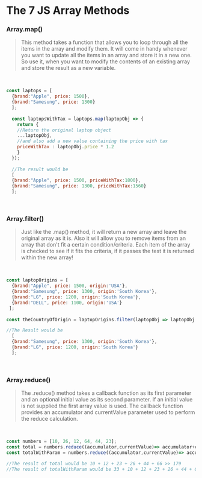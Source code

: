 # The 7 JS Array Methods

### Array.map()
>This method takes a function that allows you to loop through all the items in the array and modify them.
>It will come in handy whenever you want to update all the items in an array and store it in a new one.
>So use it, when you want to modify the contents of an existing array and store the result as a new variable. 
<br>

```javascript
const laptops = [
  {brand:"Apple", price: 1500},
  {brand:"Samesung", price: 1300}
  ];
  
  const laptopsWithTax = laptops.map(laptopObj => {
    return {
    //Return the original laptop object
    ...laptopObj,
    //and also add a new value containing the price with tax
    priceWithTax : laptopObj.price * 1.2
    }
  });
  
  //The result would be
  [
  {brand:"Apple", price: 1500, priceWithTax:1800},
  {brand:"Samesung", price: 1300, priceWithTax:1560}
  ];
```

<br>

### Array.filter()
>Just like the .map() method, it will return a new array and leave the original array as it is. 
>Also it will allow you to remove items from an array that don't fit a certain condition/criteria.
>Each item of the array is checked to see if it fits the criteria, if it passes the test it is returned within the new array! 
<br>

```javascript
const laptopOrigins = [
  {brand:"Apple", price: 1500, origin:'USA'},
  {brand:"Samesung", price: 1300, origin:'South Korea'},
  {brand:"LG", price: 1200, origin:'South Korea'},
  {brand:"DELL", price: 1100, origin:'USA'}
 ];
  
const theCountryOfOrigin = laptopOrigins.filter(laptopObj => laptopObj.origin === "South Korea");

//The Result would be 
  [
  {brand:"Samesung", price: 1300, origin:'South Korea'},
  {brand:"LG", price: 1200, origin:'South Korea'}
  ];
```

<br>

### Array.reduce()
>The .reduce() method takes a callback function as its first parameter and an optional initial value as its second parameter.
>If an initial value is not supplied the first array value is used. 
>The callback function provides an accumulator and currentValue parameter used to perform the reduce calculation. 
<br>

```javascript
const numbers = [10, 26, 12, 64, 44, 23];
const total = numbers.reduce((accumulator,currentValue)=> accumulator+currentValue, 0);
const totalWithParam = numbers.reduce((accumulator,currentValue)=> accumulator+currentValue, 33);

//The result of total would be 10 + 12 + 23 + 26 + 44 + 66 >> 179
//The result of totalWithParam would be 33 + 10 + 12 + 23 + 26 + 44 + 66 >> 212
```

